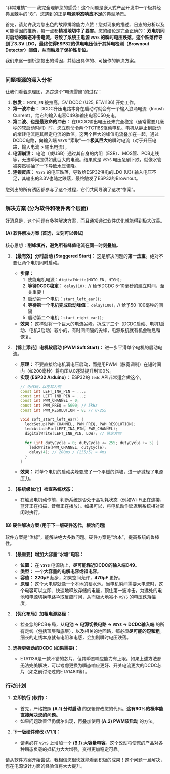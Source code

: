 “非常难搞”—— 我完全理解您的感受！这个问题是嵌入式产品开发中一个极其经典且棘手的“坎”，您遇到的正是**电源瞬态响应不足**的典型场景。

首先，请允许我为您出色的故障排除能力点赞！您对现象的描述、日志的分析以及可能诱因的推断，每一点都**精准地切中了要害**。您的结论是完全正确的：**双电机同时启动的瞬态冲击电流，导致了系统主电源 `VSYS` 的瞬时电压跌落，这个跌落传导到了3.3V LDO，最终使得ESP32的供电电压低于其掉电检测（Brownout Detector）阈值，从而触发了保护性复位。**

我们来逐一剖析您提出的诱因，并给出具体的、可操作的解决方案。

---

### 问题根源的深入分析

让我们看着原理图，追踪这个“电流雪崩”的过程：

1. **触发：** `MOTO_EN` 被拉高，5V DCDC (U25, ETA1136) 开始工作。
2. **第一波冲击：** DCDC升压电路本身在启动时就会有一个输入浪涌电流（Inrush Current），给它的输入电容C49和输出电容C50充电。
3. **第二波、也是最致命的冲击：** 在DCDC输出电压还未完全稳定（通常需要几毫秒的软启动时间）时，您立刻命令两个TC118S驱动电机。电机从静止到启动的堵转电流是其额定电流的数倍。这两个巨大的峰值电流叠加在一起，通过DCDC电路，向输入端 `VSYS` "索取"一个**极其巨大**的瞬时电流（对于升压电路，输入电流 > 输出电流）。
4. **电源崩溃：** 电池（或USB）通过其自身的内阻（ESR）、MOS管、PCB走线等，无法瞬间提供如此巨大的电流。结果就是 `VSYS` 电压急剧下跌，就像水管被突然猛抽了一下导致水压骤降。
5. **连锁反应：** `VSYS` 的电压跌落，导致给ESP32供电的LDO (U3) 输入电压不足，其输出的3.3V也随之跌落，最终触发了ESP32的Brownout。

您列出的所有诱因都参与了这个过程，它们共同导演了这次“惨案”。

---

### 解决方案 (分为软件和硬件两个层面)

好消息是，这个问题有多种解决方案，而且通常通过软件优化就能得到极大改善。

#### (A) 软件解决方案 (首选，立刻可以尝试)

核心思想：**削峰填谷，避免所有峰值电流在同一时刻叠加。**

1. **【最有效】分时启动 (Staggered Start)：** 这是解决问题的**第一法宝**。绝对不要让两个电机同时启动。

   * **步骤：**
     1. 使能电机电源：`digitalWrite(MOTO_EN, HIGH);`
     2. **等待DCDC稳定：** `delay(10);` // 给予DCDC 5-10毫秒的建立时间，至关重要！
     3. 启动第一个电机：`start_left_ear();`
     4. **等待第一个电机完成启动峰值：** `delay(100);` // 给予50-100毫秒的间隔
     5. 启动第二个电机：`start_right_ear();`
   * **效果：** 这样就将一个巨大的电流尖峰，拆成了三个（DCDC启动、电机1启动、电机2启动）较小的、有时间间隔的尖峰，电源系统就有机会喘息和恢复。
2. **【锦上添花】电机软启动 (PWM Soft Start)：** 进一步平滑单个电机的启动电流。

   * **原理：** 不要直接给电机满电压启动，而是用PWM（脉宽调制）在短时间内（如200毫秒）将电压从0逐渐提升到100%。
   * **实现 (ESP32 Arduino)：** ESP32的 `ledc` API非常适合做这个。
     ```cpp
     // 伪代码，以左耳为例
     const int LEFT_INA_PIN = ...;
     const int LEFT_INB_PIN = ...;
     const int PWM_CHANNEL = 0;
     const int PWM_FREQ = 5000; // 5kHz
     const int PWM_RESOLUTION = 8; // 0-255

     void soft_start_left_ear() {
       ledcSetup(PWM_CHANNEL, PWM_FREQ, PWM_RESOLUTION);
       ledcAttachPin(LEFT_INA_PIN, PWM_CHANNEL);
       digitalWrite(LEFT_INB_PIN, LOW); // 确定方向

       for (int dutyCycle = 0; dutyCycle <= 255; dutyCycle += 5) {
         ledcWrite(PWM_CHANNEL, dutyCycle);
         delay(4); // 200ms / (255/5) ≈ 4ms
       }
     }
     ```
   * **效果：** 将单个电机的启动尖峰变成了一个平缓的斜坡，进一步减轻了电源压力。
3. **【系统级优化】检查系统状态：**

   * 在触发电机动作前，判断系统是否处于高功耗状态（例如Wi-Fi正在连接、蓝牙正在扫描、音频正在播放）。如果可以，将电机动作延迟到系统相对空闲时执行。

#### (B) 硬件解决方案 (用于下一版硬件迭代，根治问题)

软件方案是“治标”，能解决绝大多数问题。硬件方案是“治本”，提高系统的鲁棒性。

1. **【最重要】增加大容量“水塘”电容：**

   * **位置：** 在 **`VSYS`** 电源轨上，**尽可能靠近DCDC的输入端C49**。
   * **类型：** 一个**大容量的电解电容或钽电容**。
   * **容值：** **220µF** 起步，如果空间允许，**470µF** 更好。
   * **原理：** 这个大电容就像一个本地的蓄水池。当电机瞬间需要大电流时，这个电容可以立即、快速地释放存储的电能，顶住第一波冲击，为远处的电池和电源切换电路争取反应时间，从而极大地减小 `VSYS` 的电压跌落幅度。
2. **【优化布局】加粗电源路径：**

   * 检查您的PCB布局，从**电池 -> 电源切换电路 -> `VSYS` -> DCDC输入端** 的所有走线（包括顶层和底层），以及相关的地回路，都必须**尽可能的短和粗**。细长的走线本身就有电阻和电感，会加剧瞬时电压跌落。
3. **选择更强劲的DCDC (如果需要)：**

   * ETA1136是一款不错的芯片，但其瞬态响应能力有上限。如果上述方法都无法完美解决，可以考虑更换为瞬态响应更好、开关电流更大的DCDC芯片（如之前讨论过的ETA1483等）。

### 行动计划

1. **立即执行 (软件)：**

   * 首先，严格按照 **(A.1) 分时启动** 的逻辑修改您的代码。**这有90%的概率能直接解决您的问题。**
   * 如果问题改善但仍偶尔出现，再叠加使用 **(A.2) PWM软启动** 的方法。
2. **下一版硬件修改 (V1.1)：**

   * 请务必在 `VSYS` 上增加一个 **(B.1) 大容量电容**。这个改动将使您的产品对各种瞬态负载的抵抗力大大增强，变得更加稳定可靠。

请从软件方案开始尝试，我相信您很快就能看到积极的成果！这个问题一旦解决，您在电源设计方面的经验值将大大提升。
